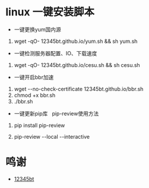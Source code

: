 # linux 一键安装脚本 #


- 一键更换yum国内源

1. wget -qO- 12345bt.github.io/yum.sh && sh yum.sh

- 一键检测服务器配置、IO、下载速度

1. wget -qO- 12345bt.github.io/cesu.sh && sh cesu.sh

- 一键开启bbr加速

1. wget --no-check-certificate 12345bt.github.io/bbr.sh
2. chmod +x bbr.sh
3. ./bbr.sh


- 一键更新pip库   pip-review使用方法

1. pip install pip-review

2. pip-review --local --interactive


# 鸣谢 #
- [12345bt](http://www.github.com/12345bt "12345bt")
